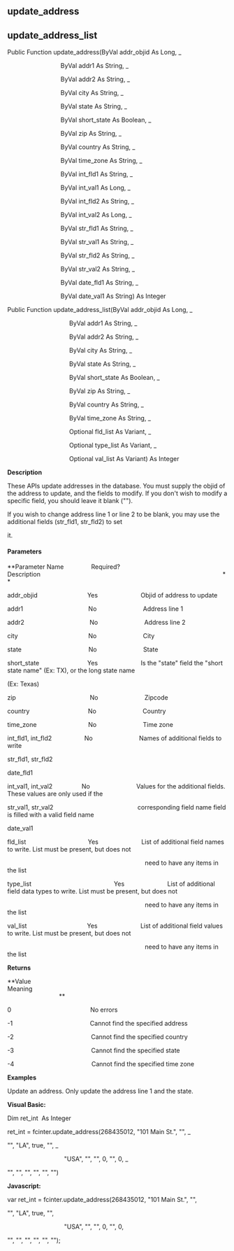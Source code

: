 update_address
--------------

update_address_list
---------------------

Public Function update_address(ByVal addr_objid As Long, _

                               ByVal addr1 As String, _

                               ByVal addr2 As String, _

                               ByVal city As String, _

                               ByVal state As String, _

                               ByVal short_state As Boolean, _

                               ByVal zip As String, _

                               ByVal country As String, _

                               ByVal time_zone As String, _

                               ByVal int_fld1 As String, _

                               ByVal int_val1 As Long, _

                               ByVal int_fld2 As String, _

                               ByVal int_val2 As Long, _

                               ByVal str_fld1 As String, _

                               ByVal str_val1 As String, _

                               ByVal str_fld2 As String, _

                               ByVal str_val2 As String, _

                               ByVal date_fld1 As String, _

                               ByVal date_val1 As String) As Integer

Public Function update_address_list(ByVal addr_objid As Long, _

                                    ByVal addr1 As String, _

                                    ByVal addr2 As String, _

                                    ByVal city As String, _

                                    ByVal state As String, _

                                    ByVal short_state As Boolean, _

                                    ByVal zip As String, _

                                    ByVal country As String, _

                                    ByVal time_zone As String, _

                                    Optional fld_list As Variant, _

                                    Optional type_list As Variant, _

                                    Optional val_list As Variant) As Integer

**Description**

These APIs update addresses in the database. You must supply the objid of the address to update, and the fields to modify. If you don't wish to modify a specific field, you should leave it blank ("").

If you wish to change address line 1 or line 2 to be blank, you may use the additional fields (str_fld1, str_fld2) to set

it.

#### Parameters
**Parameter Name                Required?             Description                                                                                                          **

addr_objid                             Yes                         Objid of address to update

addr1                                      No                           Address line 1

addr2                                      No                           Address line 2

city                                         No                           City

state                                       No                           State

short_state                            Yes                         Is the "state" field the "short state name" (Ex: TX), or the long state name

(Ex: Texas)

zip                                           No                           Zipcode

country                                  No                           Country

time_zone                              No                           Time zone

int_fld1, int_fld2                   No                           Names of additional fields to write

str_fld1, str_fld2

date_fld1

int_val1, int_val2                 No                           Values for the additional fields. These values are only used if the

str_val1, str_val2                                                 corresponding field name field is filled with a valid field name

date_val1

fld_list                                    Yes                         List of additional field names to write. List must be present, but does not

                                                                                need to have any items in the list

type_list                                                Yes                         List of additional field data types to write. List must be present, but does not

                                                                                need to have any items in the list

val_list                                   Yes                         List of additional field values to write. List must be present, but does not

                                                                                need to have any items in the list

**Returns**

**Value                                     Meaning                                                                                                                                               **

0                                              No errors

-1                                             Cannot find the specified address

-2                                             Cannot find the specified country

-3                                             Cannot find the specified state

-4                                             Cannot find the specified time zone

**Examples**

 Update an address. Only update the address line 1 and the state.

**Visual Basic:**

Dim ret_int  As Integer

ret_int = fcinter.update_address(268435012, "101 Main St.", "", _

 "", "LA", true, "", _

                                 "USA", "", "", 0, "", 0, _

 "", "", "", "", "", "")

**Javascript:**

var ret_int = fcinter.update_address(268435012, "101 Main St.", "",

 "", "LA", true, "",

                                 "USA", "", "", 0, "", 0,

 "", "", "", "", "", "");